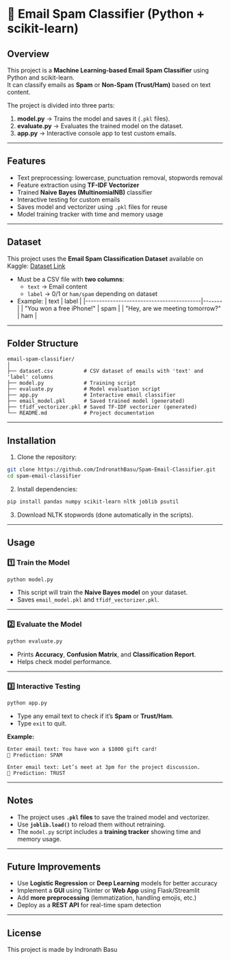 # 📧 Email Spam Classifier (Python + scikit-learn)

## Overview
This project is a **Machine Learning-based Email Spam Classifier** using Python and scikit-learn.  
It can classify emails as **Spam** or **Non-Spam (Trust/Ham)** based on text content.  

The project is divided into three parts:

1. **model.py** → Trains the model and saves it (`.pkl` files).  
2. **evaluate.py** → Evaluates the trained model on the dataset.  
3. **app.py** → Interactive console app to test custom emails.

---

## Features
- Text preprocessing: lowercase, punctuation removal, stopwords removal  
- Feature extraction using **TF-IDF Vectorizer**  
- Trained **Naive Bayes (MultinomialNB)** classifier  
- Interactive testing for custom emails  
- Saves model and vectorizer using `.pkl` files for reuse  
- Model training tracker with time and memory usage  

---

## Dataset
This project uses the **Email Spam Classification Dataset** available on Kaggle: [Dataset Link](https://www.kaggle.com/datasets/purusinghvi/email-spam-classification-dataset?resource=download)

- Must be a CSV file with **two columns**:
  - `text` → Email content  
  - `label` → 0/1 or `ham/spam` depending on dataset  
- Example:
| text                                      | label |
|------------------------------------------|-------|
| "You won a free iPhone!"                  | spam  |
| "Hey, are we meeting tomorrow?"           | ham   |

---

## Folder Structure
```
email-spam-classifier/
│
├── dataset.csv          # CSV dataset of emails with 'text' and 'label' columns
├── model.py             # Training script
├── evaluate.py          # Model evaluation script
├── app.py               # Interactive email classifier
├── email_model.pkl      # Saved trained model (generated)
├── tfidf_vectorizer.pkl # Saved TF-IDF vectorizer (generated)
└── README.md            # Project documentation
```

---

## Installation

1. Clone the repository:
```bash
git clone https://github.com/IndronathBasu/Spam-Email-Classifier.git
cd spam-email-classifier
```

2. Install dependencies:
```bash
pip install pandas numpy scikit-learn nltk joblib psutil
```

3. Download NLTK stopwords (done automatically in the scripts).

---

## Usage

### 1️⃣ Train the Model
```bash
python model.py
```
- This script will train the **Naive Bayes model** on your dataset.  
- Saves `email_model.pkl` and `tfidf_vectorizer.pkl`.

---

### 2️⃣ Evaluate the Model
```bash
python evaluate.py
```
- Prints **Accuracy**, **Confusion Matrix**, and **Classification Report**.  
- Helps check model performance.

---

### 3️⃣ Interactive Testing
```bash
python app.py
```
- Type any email text to check if it’s **Spam** or **Trust/Ham**.  
- Type `exit` to quit.

**Example:**
```
Enter email text: You have won a $1000 gift card!
🧠 Prediction: SPAM

Enter email text: Let’s meet at 3pm for the project discussion.
🧠 Prediction: TRUST
```

---

## Notes
- The project uses **`.pkl` files** to save the trained model and vectorizer.  
- Use **`joblib.load()`** to reload them without retraining.  
- The `model.py` script includes a **training tracker** showing time and memory usage.  

---

## Future Improvements
- Use **Logistic Regression** or **Deep Learning** models for better accuracy  
- Implement a **GUI** using Tkinter or **Web App** using Flask/Streamlit  
- Add **more preprocessing** (lemmatization, handling emojis, etc.)  
- Deploy as a **REST API** for real-time spam detection  

---

## License
This project is made by Indronath Basu
